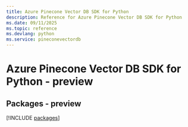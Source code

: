 ```yaml
---
title: Azure Pinecone Vector DB SDK for Python
description: Reference for Azure Pinecone Vector DB SDK for Python
ms.date: 09/11/2025
ms.topic: reference
ms.devlang: python
ms.service: pineconevectordb
---
```

# Azure Pinecone Vector DB SDK for Python - preview
## Packages - preview
[!INCLUDE [packages](pinecone-vector-db-index.md)]